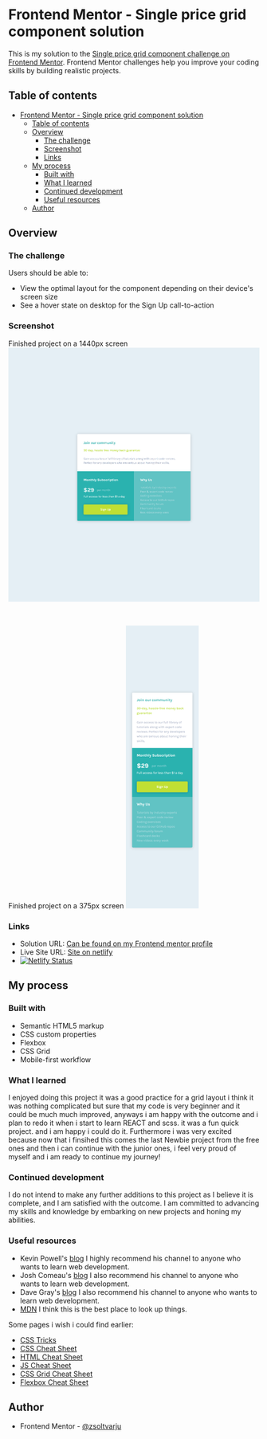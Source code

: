# Frontend Mentor - Single price grid component solution

This is my solution to the [Single price grid component challenge on Frontend Mentor](https://www.frontendmentor.io/challenges/single-price-grid-component-5ce41129d0ff452fec5abbbc). Frontend Mentor challenges help you improve your coding skills by building realistic projects. 

## Table of contents

- [Frontend Mentor - Single price grid component solution](#frontend-mentor---single-price-grid-component-solution)
  - [Table of contents](#table-of-contents)
  - [Overview](#overview)
    - [The challenge](#the-challenge)
    - [Screenshot](#screenshot)
    - [Links](#links)
  - [My process](#my-process)
    - [Built with](#built-with)
    - [What I learned](#what-i-learned)
    - [Continued development](#continued-development)
    - [Useful resources](#useful-resources)
  - [Author](#author)


## Overview

### The challenge

Users should be able to:

- View the optimal layout for the component depending on their device's screen size
- See a hover state on desktop for the Sign Up call-to-action

### Screenshot

Finished project on a 1440px screen
![Finished project on 1440px](solution/PC%20solution.png)

<br />

Finished project on a 375px screen
![Finished project on 375px](solution/Phone%20solution.png)

### Links

- Solution URL: [Can be found on my Frontend mentor profile](https://www.frontendmentor.io/profile/zsoltvarju)
- Live Site URL: [Site on netlify](https://superlative-elf-3c5366.netlify.app/)
- [![Netlify Status](https://api.netlify.com/api/v1/badges/c9935be7-bb30-4d40-9e75-06372d69f0e3/deploy-status)](https://app.netlify.com/sites/superlative-elf-3c5366/deploys)

## My process

### Built with

- Semantic HTML5 markup
- CSS custom properties
- Flexbox
- CSS Grid
- Mobile-first workflow

### What I learned

I enjoyed doing this project it was a good practice for a grid layout i think it was nothing complicated but sure that my code is very beginner and it could be much much improved, anyways i am happy with the outcome and i plan to redo it when i start to learn REACT and scss. it was a fun quick project. and i am happy i could do it. Furthermore i was very excited because now that i finsihed this comes the last Newbie project from the free ones and then i can continue with the junior ones, i feel very proud of myself and i am ready to continue my journey!

### Continued development

I do not intend to make any further additions to this project as I believe it is complete, and I am satisfied with the outcome. I am committed to advancing my skills and knowledge by embarking on new projects and honing my abilities.

### Useful resources

- Kevin Powell's  [blog](https://www.kevinpowell.co/) I highly recommend his channel to anyone who wants to learn web development.
- Josh Comeau's [blog](https://www.joshwcomeau.com/) I also recommend his channel to anyone who wants to learn web development.
- Dave Gray's [blog](https://daveceddia.com/) I also recommend his channel to anyone who wants to learn web development.
- [MDN](https://developer.mozilla.org/en-US/) I think this is the best place to look up things.

Some pages i wish i could find earlier:
- [CSS Tricks](https://css-tricks.com/)
- [CSS Cheat Sheet](https://htmlcheatsheet.com/css/)
- [HTML Cheat Sheet](https://htmlcheatsheet.com/)
- [JS Cheat Sheet](https://htmlcheatsheet.com/js/)
- [CSS Grid Cheat Sheet](https://grid.malven.co/)
- [Flexbox Cheat Sheet](https://flexbox.malven.co/)

## Author

- Frontend Mentor - [@zsoltvarju](https://www.frontendmentor.io/profile/zsoltvarju)


